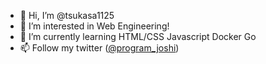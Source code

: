 - 👋 Hi, I’m @tsukasa1125
- 👀 I’m interested in Web Engineering!
- 🌱 I’m currently learning HTML/CSS Javascript Docker Go
- 📫 Follow my twitter ([@program_joshi](https://twitter.com/program_joshi))
<!--- - 💞️ I’m looking to collaborate on ... --->

<!---
tsukasa1125/tsukasa1125 is a ✨ special ✨ repository because its `README.md` (this file) appears on your GitHub profile.
You can click the Preview link to take a look at your changes.
--->
